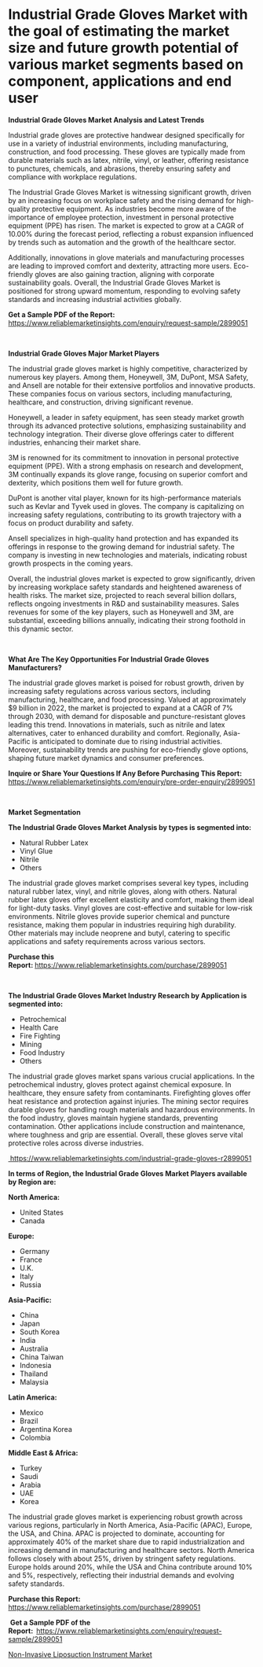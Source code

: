 <p><h1>Industrial Grade Gloves Market with the goal of estimating the market size and future growth potential of various market segments based on component, applications and end user</h1></p><p><strong>Industrial Grade Gloves Market Analysis and Latest Trends</strong></p>
<p><p>Industrial grade gloves are protective handwear designed specifically for use in a variety of industrial environments, including manufacturing, construction, and food processing. These gloves are typically made from durable materials such as latex, nitrile, vinyl, or leather, offering resistance to punctures, chemicals, and abrasions, thereby ensuring safety and compliance with workplace regulations.</p><p>The Industrial Grade Gloves Market is witnessing significant growth, driven by an increasing focus on workplace safety and the rising demand for high-quality protective equipment. As industries become more aware of the importance of employee protection, investment in personal protective equipment (PPE) has risen. The market is expected to grow at a CAGR of 10.00% during the forecast period, reflecting a robust expansion influenced by trends such as automation and the growth of the healthcare sector.</p><p>Additionally, innovations in glove materials and manufacturing processes are leading to improved comfort and dexterity, attracting more users. Eco-friendly gloves are also gaining traction, aligning with corporate sustainability goals. Overall, the Industrial Grade Gloves Market is positioned for strong upward momentum, responding to evolving safety standards and increasing industrial activities globally.</p></p>
<p><strong>Get a Sample PDF of the Report:&nbsp;</strong> <a href="https://www.reliablemarketinsights.com/enquiry/request-sample/2899051?utm_campaign=3196&utm_medium=2&utm_source=Github&utm_content=ia&utm_term=15032025&utm_id=industrial-grade-gloves">https://www.reliablemarketinsights.com/enquiry/request-sample/2899051</a></p>
<p>&nbsp;</p>
<p><strong>Industrial Grade Gloves Major Market Players</strong></p>
<p><p>The industrial grade gloves market is highly competitive, characterized by numerous key players. Among them, Honeywell, 3M, DuPont, MSA Safety, and Ansell are notable for their extensive portfolios and innovative products. These companies focus on various sectors, including manufacturing, healthcare, and construction, driving significant revenue.</p><p>Honeywell, a leader in safety equipment, has seen steady market growth through its advanced protective solutions, emphasizing sustainability and technology integration. Their diverse glove offerings cater to different industries, enhancing their market share.</p><p>3M is renowned for its commitment to innovation in personal protective equipment (PPE). With a strong emphasis on research and development, 3M continually expands its glove range, focusing on superior comfort and dexterity, which positions them well for future growth.</p><p>DuPont is another vital player, known for its high-performance materials such as Kevlar and Tyvek used in gloves. The company is capitalizing on increasing safety regulations, contributing to its growth trajectory with a focus on product durability and safety.</p><p>Ansell specializes in high-quality hand protection and has expanded its offerings in response to the growing demand for industrial safety. The company is investing in new technologies and materials, indicating robust growth prospects in the coming years.</p><p>Overall, the industrial gloves market is expected to grow significantly, driven by increasing workplace safety standards and heightened awareness of health risks. The market size, projected to reach several billion dollars, reflects ongoing investments in R&D and sustainability measures. Sales revenues for some of the key players, such as Honeywell and 3M, are substantial, exceeding billions annually, indicating their strong foothold in this dynamic sector.</p></p>
<p>&nbsp;</p>
<p><strong>What Are The Key Opportunities For Industrial Grade Gloves Manufacturers?</strong></p>
<p><p>The industrial grade gloves market is poised for robust growth, driven by increasing safety regulations across various sectors, including manufacturing, healthcare, and food processing. Valued at approximately $9 billion in 2022, the market is projected to expand at a CAGR of 7% through 2030, with demand for disposable and puncture-resistant gloves leading this trend. Innovations in materials, such as nitrile and latex alternatives, cater to enhanced durability and comfort. Regionally, Asia-Pacific is anticipated to dominate due to rising industrial activities. Moreover, sustainability trends are pushing for eco-friendly glove options, shaping future market dynamics and consumer preferences.</p></p>
<p><strong>Inquire or Share Your Questions If Any Before Purchasing This Report:</strong> <a href="https://www.reliablemarketinsights.com/enquiry/pre-order-enquiry/2899051?utm_campaign=3196&utm_medium=2&utm_source=Github&utm_content=ia&utm_term=15032025&utm_id=industrial-grade-gloves">https://www.reliablemarketinsights.com/enquiry/pre-order-enquiry/2899051</a></p>
<p>&nbsp;</p>
<p><strong>Market Segmentation</strong></p>
<p><strong>The Industrial Grade Gloves Market Analysis by types is segmented into:</strong></p>
<p><ul><li>Natural Rubber Latex</li><li>Vinyl Glue</li><li>Nitrile</li><li>Others</li></ul></p>
<p><p>The industrial grade gloves market comprises several key types, including natural rubber latex, vinyl, and nitrile gloves, along with others. Natural rubber latex gloves offer excellent elasticity and comfort, making them ideal for light-duty tasks. Vinyl gloves are cost-effective and suitable for low-risk environments. Nitrile gloves provide superior chemical and puncture resistance, making them popular in industries requiring high durability. Other materials may include neoprene and butyl, catering to specific applications and safety requirements across various sectors.</p></p>
<p><strong>Purchase this Report:&nbsp;</strong><a href="https://www.reliablemarketinsights.com/purchase/2899051?utm_campaign=3196&utm_medium=2&utm_source=Github&utm_content=ia&utm_term=15032025&utm_id=industrial-grade-gloves">https://www.reliablemarketinsights.com/purchase/2899051</a></p>
<p>&nbsp;</p>
<p><strong>The Industrial Grade Gloves Market Industry Research by Application is segmented into:</strong></p>
<p><ul><li>Petrochemical</li><li>Health Care</li><li>Fire Fighting</li><li>Mining</li><li>Food Industry</li><li>Others</li></ul></p>
<p><p>The industrial grade gloves market spans various crucial applications. In the petrochemical industry, gloves protect against chemical exposure. In healthcare, they ensure safety from contaminants. Firefighting gloves offer heat resistance and protection against injuries. The mining sector requires durable gloves for handling rough materials and hazardous environments. In the food industry, gloves maintain hygiene standards, preventing contamination. Other applications include construction and maintenance, where toughness and grip are essential. Overall, these gloves serve vital protective roles across diverse industries.</p></p>
<p><a href="https://www.reliablemarketinsights.com/industrial-grade-gloves-r2899051?utm_campaign=3196&utm_medium=2&utm_source=Github&utm_content=ia&utm_term=15032025&utm_id=industrial-grade-gloves">&nbsp;https://www.reliablemarketinsights.com/industrial-grade-gloves-r2899051</a></p>
<p><strong>In terms of Region, the Industrial Grade Gloves Market Players available by Region are:</strong></p>
<p>
    <p> <strong> North America: </strong>
        <ul>
            <li>United States</li>
            <li>Canada</li>
        </ul>
        </p> 
    <p> <strong> Europe: </strong>
        <ul>
            <li>Germany</li>
            <li>France</li>
            <li>U.K.</li>
            <li>Italy</li>
            <li>Russia</li>
        </ul>
        </p> 
    <p> <strong> Asia-Pacific: </strong>
        <ul>
            <li>China</li>
            <li>Japan</li>
            <li>South Korea</li>
            <li>India</li>
            <li>Australia</li>
            <li>China Taiwan</li>
            <li>Indonesia</li>
            <li>Thailand</li>
            <li>Malaysia</li>
        </ul>
        </p> 
    <p> <strong> Latin America: </strong>
        <ul>
            <li>Mexico</li>
            <li>Brazil</li>
            <li>Argentina Korea</li>
            <li>Colombia</li>
        </ul>
        </p> 
    <p> <strong> Middle East & Africa: </strong>
        <ul>
            <li>Turkey</li>
            <li>Saudi</li>
            <li>Arabia</li>
            <li>UAE</li>
            <li>Korea</li>
        </ul>
    </p>
    </p>
<p><p>The industrial grade gloves market is experiencing robust growth across various regions, particularly in North America, Asia-Pacific (APAC), Europe, the USA, and China. APAC is projected to dominate, accounting for approximately 40% of the market share due to rapid industrialization and increasing demand in manufacturing and healthcare sectors. North America follows closely with about 25%, driven by stringent safety regulations. Europe holds around 20%, while the USA and China contribute around 10% and 5%, respectively, reflecting their industrial demands and evolving safety standards.</p></p>
<p><strong>Purchase this Report: </strong><a href="https://www.reliablemarketinsights.com/purchase/2899051?utm_campaign=3196&utm_medium=2&utm_source=Github&utm_content=ia&utm_term=15032025&utm_id=industrial-grade-gloves">https://www.reliablemarketinsights.com/purchase/2899051</a></p>
<p>&nbsp;<strong>Get a Sample PDF of the Report:&nbsp;&nbsp;</strong><a href="https://www.reliablemarketinsights.com/enquiry/request-sample/2899051?utm_campaign=3196&utm_medium=2&utm_source=Github&utm_content=ia&utm_term=15032025&utm_id=industrial-grade-gloves">https://www.reliablemarketinsights.com/enquiry/request-sample/2899051</a></p>
<p><strong></strong></p>
<p><p><a href="https://github.com/geyangvayora/Market-Research-Report-List-1/blob/main/non-invasive-liposuction-instrument-market.md?utm_campaign=3196&utm_medium=2&utm_source=Github&utm_content=ia&utm_term=15032025&utm_id=industrial-grade-gloves">Non-Invasive Liposuction Instrument Market</a></p></p>